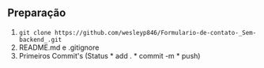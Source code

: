 ## Preparação
1. `git clone https://github.com/wesleyp846/Formulario-de-contato-_Sem-backend_.git`
2. README.md e .gitignore
3. Primeiros Commit's (Status * add . * commit -m * push)